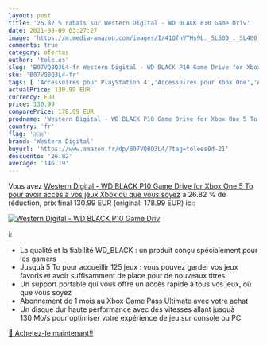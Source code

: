 ```yaml
---
layout: post
title: '26.82 % rabais sur Western Digital - WD BLACK P10 Game Driv'
date: 2021-08-09 03:27:27
image: 'https://m.media-amazon.com/images/I/41QfnVTHs9L._SL500_._SL400_.jpg'
comments: true
category: ofertas
author: 'tole.es'
slug: 'B07VQ8Q3L4-fr Western Digital - WD BLACK P10 Game Drive for Xbox One 5...'
sku: 'B07VQ8Q3L4-fr'
tags: [ 'Accessoires pour PlayStation 4','Accessoires pour Xbox One','Anciens systèmes','Anciens systèmes Xbox','Disques durs externes','Informatique','Jeux vidéo','Mémoire','Mémoire externe','PlayStation 4: Consoles, jeux et accessoires','Xbox 360:  Consoles, jeux et accessoires','Xbox One:  Consoles, jeux et accessoires','western digital', ]
actualPrice: 130.99 EUR
currency: EUR
price: 130.99
comparePrice: 178.99 EUR
prodname: 'Western Digital - WD BLACK P10 Game Drive for Xbox One 5 To pour avoir accès à vos jeux Xbox où que vous soyez'
country: 'fr'
flag: '🇫🇷'
brand: 'Western Digital'
buyurl: 'https://www.amazon.fr/dp/B07VQ8Q3L4/?tag=tolees0d-21'
descuento: '26.82'
average: '146.19'
---
```


Vous avez [Western Digital - WD BLACK P10 Game Drive for Xbox One 5 To pour avoir accès à vos jeux Xbox où que vous soyez](https://www.amazon.fr/dp/B07VQ8Q3L4/?tag=tolees0d-21)  à  26.82 % de réduction, prix final  130.99 EUR (original: 178.99 EUR) ici:

[![Western Digital - WD BLACK P10 Game Driv](https://m.media-amazon.com/images/I/41QfnVTHs9L._SL500_._SL400_.jpg)](https://www.amazon.fr/dp/B07VQ8Q3L4/?tag=tolees0d-21)

ℹ️:

- La qualité et la fiabilité WD_BLACK : un produit conçu spécialement pour les gamers
- Jusquà 5 To pour accueillir 125 jeux : vous pouvez garder vos jeux favoris et avoir suffisamment de place pour de nouveaux titres
- Un support portable qui vous offre un accès rapide à tous vos jeux, où que vous soyez
- Abonnement de 1 mois au Xbox Game Pass Ultimate avec votre achat
- Un disque dur haute performance avec des vitesses allant jusquà 130 Mo/s pour optimiser votre expérience de jeu sur console ou PC

[🛒 Achetez-le maintenant!!](https://www.amazon.fr/dp/B07VQ8Q3L4/?tag=tolees0d-21)
